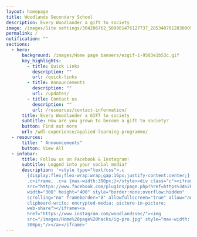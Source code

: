 ```yaml
---
layout: homepage
title: Woodlands Secondary School
description: Every Woodlander a gift to society
image: /images/Site settings/304206762_589981476127737_2853487812838009623_n.jpg
permalink: /
notification: ""
sections:
  - hero:
      background: /images/Home page banners/ezgif-1-9503e1b53c.gif
      key_highlights:
        - title: Quick Links
          description: ""
          url: /quick-links
        - title: Announcements
          description: ""
          url: /updates/
        - title: Contact us
          description: ""
          url: /resources/contact-information/
      title: Every Woodlander a GIFT to society
      subtitle: How are you grown to become a gift to society?
      button: Find out more
      url: /wdl-experience/applied-learning-programme/
  - resources:
      title: " Announcements"
      button: View All
  - infobar:
      title: Follow us on Facebook & Instagram!
      subtitle: Logged into your social media?
      description: '<style type="text/css">.c
        {display:flex;flex-wrap:wrap;gap:16px;justify-content:center;}
        .c>iframe, .c>a {max-width:300px;}</style><div class="c"><iframe
        src="https://www.facebook.com/plugins/page.php?href=https%3A%2F%2Fwww.facebook.com%2Fwoodlandssecsch&tabs=timeline&width=300&height=400&small_header=false&adapt_container_width=true&hide_cover=false&show_facepile=true"
        width="300" height="400" style="border:none;overflow:hidden"
        scrolling="no" frameborder="0" allowfullscreen="true" allow="autoplay;
        clipboard-write; encrypted-media; picture-in-picture;
        web-share"></iframe><a
        href="https://www.instagram.com/woodlandssec/"><img
        src="/images/Home%20page%20hacks/ig-pro.jpg" style="max-width:
        300px;"/></a></iframe>'
---
```

